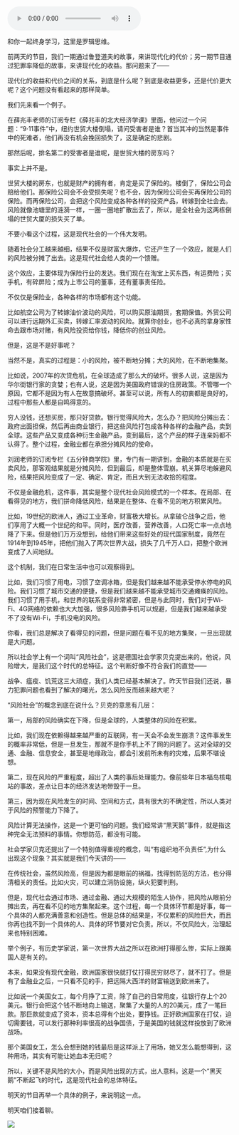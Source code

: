 <audio src="http://igetoss.cdn.igetget.com/mp3/201705/17/201705171638441174175880.mp3" controls="controls">您的浏览器不支持 audio 标签。</audio><p>和你一起终身学习，这里是罗辑思维。</p><p>前两天的节目，我们一期通过鲁登道夫的故事，来讲现代化的代价；另一期节目通过犯罪率降低的故事，来讲现代化的收益。那问题来了——</p><p>现代化的收益和代价之间的关系，到底是什么呢？到底是收益更多，还是代价更大呢？这个问题没有看起来的那样简单。</p><p>我们先来看一个例子。</p><p>在薛兆丰老师的订阅专栏《薛兆丰的北大经济学课》里面，他问过一个问题：“9·11事件”中，纽约世贸大楼倒塌，请问受害者是谁？首当其冲的当然是事件中的死难者，他们再没有机会挽回损失了，这是确定的悲剧。</p><p>那然后呢，排名第二的受害者是谁呢，是世贸大楼的房东吗？</p><p>事实上并不是。</p><p>世贸大楼的房东，也就是财产的拥有者，肯定是买了保险的。楼倒了，保险公司会赔给他们。那保险公司会不会受损失呢？也不会，因为保险公司会买再保险公司的保险。而再保险公司，会把这个风险变成各种各样的投资产品，转嫁到全社会去。风险就像池塘里的涟漪一样，一圈一圈地扩散出去了，所以，是全社会为这两栋倒塌的世贸大厦的损失买了单。</p><p>不要小看这个过程，这是现代社会的一个伟大发明。</p><p>随着社会分工越来越细，结果不仅是财富大爆炸，它还产生了一个效应，就是人们的风险被分摊了出去。这是现代社会给人类的一个馈赠。</p><p>这个效应，主要体现为保险行业的发达。我们现在在淘宝上买东西，有运费险；买手机，有碎屏险；成为上市公司的董事，还有董事责任险。</p><p>不仅仅是保险业，各种各样的市场都有这个功能。</p><p>比如航空公司为了转嫁油价波动的风险，可以购买原油期货，套期保值。外贸公司可以进行远期外汇买卖，转嫁汇率波动的风险。就算你创业，也不必真的拿身家性命去跟市场对赌，有风险投资给你钱，降低你的创业风险。</p><p>但是，这是不是好事呢？</p><p>当然不是，真实的过程是：小的风险，被不断地分摊；大的风险，在不断地集聚。</p><p>比如说，2007年的次贷危机，在全球造成了那么大的破坏。很多人说，这是因为华尔街银行家的贪婪；也有人说，这是因为美国政府错误的住房政策。不管哪一个原因，它都不是因为有人在故意搞破坏。甚至可以说，所有人的初衷都是良好的，过程中那些人都是自鸣得意的。</p><p>穷人没钱，还想买房，那只好贷款。银行觉得风险大，怎么办？把风险分摊出去：政府出面担保，然后再由商业银行，把这些风险打包成各种各样的金融产品，卖到全球。这些产品又变成各种衍生金融产品，变到最后，这个产品的样子连亲妈都不认得了。整个过程，金融业都在承担分摊风险的使命。</p><p>刘润老师的订阅专栏《五分钟商学院》里，专门有一期讲到，金融的本质就是在买卖风险，那客观结果就是分摊风险，但到最后，却是整体雪崩。机关算尽地躲避风险，结果把风险变成了一定、确定、肯定，而且大到无法收拾的程度。</p><p>不仅是金融危机，这件事，其实是整个现代社会风险模式的一个样本。在局部、在看得见的地方，我们拼命降低风险，结果是在整体、在看不见的地方积累风险。</p><p>比如，19世纪的欧洲人，通过工业革命，财富极大增长。从拿破仑战争之后，他们享用了大概一个世纪的和平。同时，医疗改善，营养改善，人口死亡率一点点地降了下来。但是他们万万没想到，给他们带来这些好处的现代国家制度，竟然在1914年到1945年，把他们抛入了两次世界大战，损失了几千万人口，把整个欧洲变成了人间地狱。</p><p>这个机制，我们在日常生活中也可以观察得到。</p><p>比如，我们习惯了用电，习惯了空调冰箱，但是我们越来越不能承受停水停电的风险。我们习惯了城市交通的便捷，但是我们越来越不能承受城市交通瘫痪的风险。我们习惯了用手机，和世界的联系变得非常紧密，但是与此同时，我们对于Wi-Fi、4G网络的依赖也大大加强，很多风险靠手机可以规避，但是我们越来越承受不了没有Wi-Fi，手机没电的风险。</p><p>你看，我们总是解决了看得见的问题，但是问题在看不见的地方集聚，一旦出现就是大问题。</p><p>所以社会学上有一个词叫“风险社会”，这是德国社会学家贝克提出来的。他说，风险增大，是我们这个时代的总特征。这个判断好像不符合我们的直觉——</p><p>战争、瘟疫、饥荒这三大顽症，我们人类已经基本解决了。昨天节目我们还说，暴力犯罪问题也看到了解决的曙光，怎么风险反而越来越大呢？</p><p>“风险社会”的概念到底在说什么？贝克的意思有几层：</p><p>第一，局部的风险确实在下降，但是全球的，人类整体的风险在积累。</p><p>比如，我们现在依赖得越来越严重的互联网，有一天会不会发生崩溃？这件事发生的概率非常低，但是一旦发生，那就不是你手机上不了网的问题了。这对全球的交通、金融、信息安全，甚至是地缘政治，都会引发前所未有的灾难，后果不堪设想。</p><p>第二，现在风险的严重程度，超出了人类的事后处理能力。像前些年日本福岛核电站的事故，差点让日本的经济发达地带毁于一旦。</p><p>第三，因为现在风险发生的时间、空间和方式，具有很大的不确定性，所以人类对于风险的预警能力下降了。</p><p>风险计算无法操作，这是一个更可怕的问题。我们经常讲“黑天鹅”事件，就是指这种完全无法预料的事情。你想防范，都没有可能。</p><p>社会学家贝克还提出了一个特别值得重视的概念，叫“有组织地不负责任”,为什么出现这个现象？其实就是我们今天讲的——</p><p>在传统社会，虽然风险高，但是因为都是眼前的祸福，找得到防范的方法，也分得清相关的责任。比如火灾，可以建立消防设施，纵火犯要判刑。</p><p>但是，现代社会通过市场、通过金融、通过大规模的陌生人协作，把风险从眼前分摊出去，再在看不见的地方集聚起来。这个过程，每一个具体环节都是好事，每一个具体的人都充满善意和创造性。但是总体的结果是，不仅累积的风险巨大，而且你再也找不到一个具体的人、具体的环节要对它负责。所以，不仅风险大，治理起来也特别困难。</p><p>举个例子，有历史学家说，第一次世界大战之所以在欧洲打得那么惨，实际上跟美国人是有关的。</p><p>本来，如果没有现代金融，欧洲国家很快就打仗打得民穷财尽了，就不打了。但是有了金融业之后，一只看不见的手，把远隔大西洋的财富输送到欧洲来了。</p><p>比如说一个美国女工，每个月挣了工资，除了自己的日常用度，往银行存上个20美元。银行会把这个钱不断地向上输送，聚集了大量的人的20美元，成了一笔巨款。那巨款就变成了资本，资本总得有个出处，要挣钱。正好欧洲国家在打仗，迫切需要钱，可以发行那种利率很高的战争国债，于是美国的钱就这样投放到了欧洲战场。</p><p>那个美国女工，怎么会想到她的钱最后是这样派上了用场，她又怎么能想得到，这种用场，其实有可能让她血本无归呢？</p><p>所以，关键不是风险的大小，而是风险出现的方式，出人意料。这是一个“黑天鹅”不断起飞的时代，这是现代社会的总体特征。</p><p>明天的节目再举一个具体的例子，来说明这一点。</p><p>明天咱们接着聊。</p><img src="https://piccdn.igetget.com/img/201705/17/201705172138559856488513.jpg" />